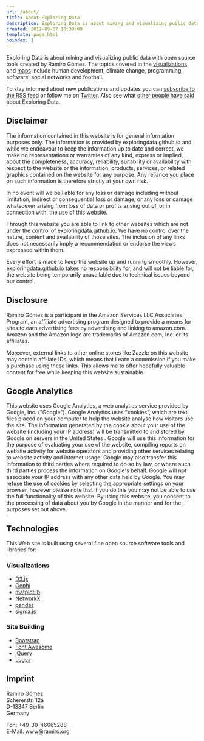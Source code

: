 ```yaml
---
url: /about/
title: About Exploring Data
description: Exploring Data is about mining and visualizing public data with open source tools.
created: 2012-09-07 18:39:09
template: page.html
noindex: 1
---
```

Exploring Data is about mining and visualizing public data with open source tools created by Ramiro Gómez. The topics covered in the [visualizations](/vis/) and [maps](/tags/map/) include human development, climate change,
programming, software, social networks and football.

To stay informed about new publications and updates you can
[subscribe to the RSS feed](http://exploring-data.com/rss.xml)
or follow me on [Twitter](https://twitter.com/yaph). Also see what [other people have said](/what-others-say/) about Exploring Data.

## Disclaimer

The information contained in this website is for general information purposes only. The information is provided by exploringdata.github.io and while we endeavour to keep the information up to date and correct, we make no representations or warranties of any kind, express or implied, about the completeness, accuracy, reliability, suitability or availability with respect to the website or the information, products, services, or related graphics contained on the website for any purpose. Any reliance you place on such information is therefore strictly at your own risk.

In no event will we be liable for any loss or damage including without limitation, indirect or consequential loss or damage, or any loss or damage whatsoever arising from loss of data or profits arising out of, or in connection with, the use of this website.

Through this website you are able to link to other websites which are not under the control of exploringdata.github.io. We have no control over the nature, content and availability of those sites. The inclusion of any links does not necessarily imply a recommendation or endorse the views expressed within them.

Every effort is made to keep the website up and running smoothly. However, exploringdata.github.io takes no responsibility for, and will not be liable for, the website being temporarily unavailable due to technical issues beyond our control.

## Disclosure

Ramiro Gómez is a participant in the Amazon Services LLC Associates Program, an affiliate advertising program designed to provide a means for sites to earn advertising fees by advertising and linking to amazon.com. Amazon and the Amazon logo are trademarks of Amazon.com, Inc. or its affiliates.

Moreover, external links to other online stores like Zazzle on this website may contain affiliate IDs, which means that I earn a commission if you make a purchase using these links. This allows me to offer hopefully valuable content for free while keeping this website sustainable.

## Google Analytics

This website uses Google Analytics, a web analytics service provided by Google, Inc. ("Google"). Google Analytics uses "cookies", which are text files placed on your computer to help the website analyse how visitors use the site. The information generated by the cookie about your use of the website (including your IP address) will be transmitted to and stored by Google on servers in the United States . Google will use this information for the purpose of evaluating your use of the website, compiling reports on website activity for website operators and providing other services relating to website activity and internet usage. Google may also transfer this information to third parties where required to do so by law, or where such third parties process the information on Google's behalf. Google will not associate your IP address with any other data held by Google. You may refuse the use of cookies by selecting the appropriate settings on your browser, however please note that if you do this you may not be able to use the full functionality of this website. By using this website, you consent to the processing of data about you by Google in the manner and for the purposes set out above.

## Technologies

This Web site is built using several fine open source software tools and
libraries for:

### Visualizations

* [D3.js](http://d3js.org/)
* [Gephi](http://gephi.org/)
* [matplotlib](http://matplotlib.org/)
* [NetworkX](http://networkx.github.io/)
* [pandas](http://pandas.pydata.org/)
* [sigma.js](http://sigmajs.org/)

### Site Building

* [Bootstrap](http://getbootstrap.com/)
* [Font Awesome](http://fortawesome.github.com/Font-Awesome/)
* [jQuery](http://jquery.com/)
* [Logya](http://pythonhosted.org/logya/)

## Imprint

Ramiro Gómez  
Schererstr. 12a  
D-13347 Berlin  
Germany  

Fon: &#x2b;49&#x2d;30&#x2d;46065288  
E-Mail: www&#x40;ramiro&#x2e;org